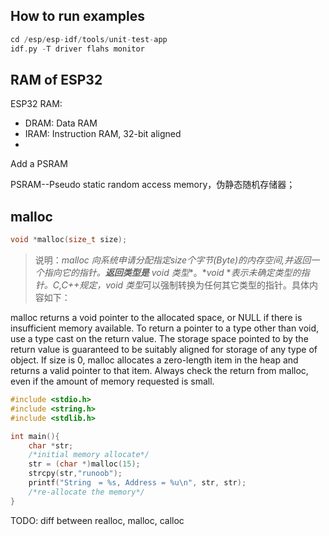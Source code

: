 ## How to run examples
```C++
cd /esp/esp-idf/tools/unit-test-app
idf.py -T driver flahs monitor
```
## RAM of ESP32
ESP32 RAM:  
- DRAM: Data RAM
- IRAM: Instruction RAM, 32-bit aligned
- 

Add a PSRAM

PSRAM--Pseudo static random access memory，伪静态随机存储器；

## malloc
```C++
void *malloc(size_t size);
```
> 说明：**malloc 向系统申请分配指定size个字节(Byte)的内存空间,并返回一个指向它的指针。**返回类型是** void* 类型**。**void* **表示未确定类型的指针。C,C++规定，**void* 类型**可以强制转换为任何其它类型的指针。具体内容如下：

malloc returns a void pointer to the allocated space, or NULL if there is insufficient memory available. To return a pointer to a type other than void, use a type cast on the return value. The storage space pointed to by the return value is guaranteed to be suitably aligned for storage of any type of object. If size is 0, malloc allocates a zero-length item in the heap and returns a valid pointer to that item. Always check the return from malloc, even if the amount of memory requested is small.

```C++
#include <stdio.h>
#include <string.h>
#include <stdlib.h>

int main(){
	char *str;
    /*initial memory allocate*/
    str = (char *)malloc(15);
    strcpy(str,"runoob");
    printf("String　= %s, Address = %u\n", str, str);
    /*re-allocate the memory*/
}

```
TODO: diff between realloc, malloc, calloc